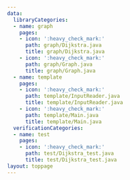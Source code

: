 ```yaml
---
data:
  libraryCategories:
  - name: graph
    pages:
    - icon: ':heavy_check_mark:'
      path: graph/Dijkstra.java
      title: graph/Dijkstra.java
    - icon: ':heavy_check_mark:'
      path: graph/Graph.java
      title: graph/Graph.java
  - name: template
    pages:
    - icon: ':heavy_check_mark:'
      path: template/InputReader.java
      title: template/InputReader.java
    - icon: ':heavy_check_mark:'
      path: template/Main.java
      title: template/Main.java
  verificationCategories:
  - name: test
    pages:
    - icon: ':heavy_check_mark:'
      path: test/Dijkstra_test.java
      title: test/Dijkstra_test.java
layout: toppage
---
```

